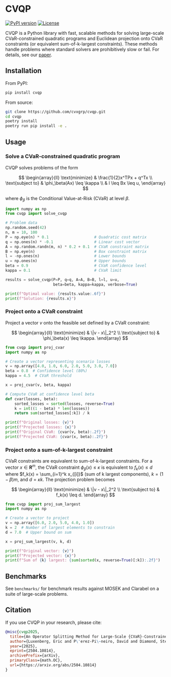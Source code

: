 # CVQP

[![PyPI version](https://img.shields.io/pypi/v/cvqp.svg)](https://pypi.org/project/cvqp/)
[![License](https://img.shields.io/badge/License-Apache%202.0-blue.svg)](LICENSE)

CVQP is a Python library with fast, scalable methods for solving large-scale CVaR-constrained quadratic programs and Euclidean projection onto CVaR constraints (or equivalent sum-of-k-largest constraints). These methods handle problems where standard solvers are prohibitively slow or fail. For details, see our [paper](https://web.stanford.edu/~boyd/papers/cvar_qp.html).

## Installation

From PyPI:

```bash
pip install cvqp
```

From source:

```bash
git clone https://github.com/cvxgrp/cvqp.git
cd cvqp
poetry install
poetry run pip install -e .
```

## Usage

### Solve a CVaR-constrained quadratic program

CVQP solves problems of the form

$$
\begin{array}{ll}
\text{minimize} & \frac{1}{2}x^TPx + q^Tx \\
\text{subject to} & \phi_\beta(Ax) \leq \kappa \\
                  & l \leq Bx \leq u,
\end{array}
$$

where $\phi_\beta$ is the Conditional Value-at-Risk (CVaR) at level $\beta$.

```python
import numpy as np
from cvqp import solve_cvqp

# Problem data
np.random.seed(42)
n, m = 10, 100
P = np.eye(n) * 0.1                    # Quadratic cost matrix
q = np.ones(n) * -0.1                  # Linear cost vector
A = np.random.randn(m, n) * 0.2 + 0.1  # CVaR constraint matrix
B = np.eye(n)                          # Box constraint matrix
l = -np.ones(n)                        # Lower bounds
u = np.ones(n)                         # Upper bounds
beta = 0.9                             # CVaR confidence level
kappa = 0.1                            # CVaR limit

results = solve_cvqp(P=P, q=q, A=A, B=B, l=l, u=u,
                     beta=beta, kappa=kappa, verbose=True)

print(f"Optimal value: {results.value:.6f}")
print(f"Solution: {results.x}")
```

### Project onto a CVaR constraint

Project a vector $v$ onto the feasible set defined by a CVaR constraint:

$$
\begin{array}{ll}
\text{minimize} & \|v - x\|_2^2 \\
\text{subject to} & \phi_\beta(x) \leq \kappa.
\end{array}
$$

```python
from cvqp import proj_cvar
import numpy as np

# Create a vector representing scenario losses
v = np.array([4.0, 1.0, 6.0, 2.0, 5.0, 3.0, 7.0])
beta = 0.8  # Confidence level (80%)
kappa = 4.5  # CVaR threshold

x = proj_cvar(v, beta, kappa)

# Compute CVaR at confidence level beta
def cvar(losses, beta):
    sorted_losses = sorted(losses, reverse=True)
    k = int((1 - beta) * len(losses))
    return sum(sorted_losses[:k]) / k

print(f"Original losses: {v}")
print(f"Projected losses: {x}")
print(f"Original CVaR: {cvar(v, beta):.2f}")
print(f"Projected CVaR: {cvar(x, beta):.2f}")
```

### Project onto a sum-of-k-largest constraint

CVaR constraints are equivalent to sum-of-k-largest constraints. For a vector $x \in \mathbf{R}^m$, the CVaR constraint $\phi_\beta(x) \leq \kappa$ is equivalent to $f_k(x) \leq d$ where $f_k(x) = \sum_{i=1}^k x_{[i]}$ (sum of k largest components), $k = (1-\beta)m$, and $d = \kappa k$. The projection problem becomes

$$
\begin{array}{ll}
\text{minimize} & \|v - x\|_2^2 \\
\text{subject to} & f_k(x) \leq d.
\end{array}
$$

```python
from cvqp import proj_sum_largest
import numpy as np

# Create a vector to project
v = np.array([6.0, 2.0, 5.0, 4.0, 1.0])
k = 2  # Number of largest elements to constrain
d = 7.0  # Upper bound on sum

x = proj_sum_largest(v, k, d)

print(f"Original vector: {v}")
print(f"Projected vector: {x}")
print(f"Sum of {k} largest: {sum(sorted(x, reverse=True)[:k]):.2f}")
```

## Benchmarks

See `benchmarks/` for benchmark results against MOSEK and Clarabel on a suite of large-scale problems.

## Citation

If you use CVQP in your research, please cite:

```bibtex
@misc{cvqp2025,
  title={An Operator Splitting Method for Large-Scale {CVaR}-Constrained Quadratic Programs},
  author={Luxenberg, Eric and P\'erez-Pi\~neiro, David and Diamond, Steven and Boyd, Stephen},
  year={2025},
  eprint={2504.10814},
  archivePrefix={arXiv},
  primaryClass={math.OC},
  url={https://arxiv.org/abs/2504.10814}
}
```